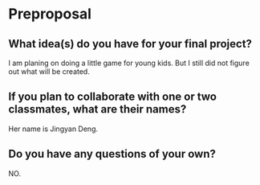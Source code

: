 # Preproposal

## What idea(s) do you have for your final project?

I am planing on doing a little game for young kids. But I still did not figure out what will be created.

## If you plan to collaborate with one or two classmates, what are their names?

Her name is Jingyan Deng.

## Do you have any questions of your own?

NO.
